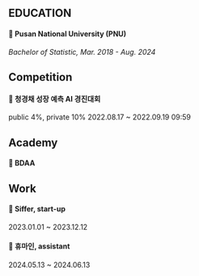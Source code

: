 

## EDUCATION
#### 🏫 Pusan National University (PNU)
  *Bachelor of Statistic, Mar. 2018 - Aug. 2024* 

 ## Competition
 #### 🥬 청경채 성장 예측 AI 경진대회
 public 4%, private 10% 2022.08.17 ~ 2022.09.19 09:59 

 ## Academy
 #### 📖 BDAA
 ####

 ## Work
 #### 👚 Siffer, start-up
 2023.01.01 ~ 2023.12.12

 #### 📂 휴마인, assistant
 2024.05.13 ~ 2024.06.13

 
 

<!--
**HoChangLee98/HoChangLee98** is a ✨ _special_ ✨ repository because its `README.md` (this file) appears on your GitHub profile.

Here are some ideas to get you started:

- 🔭 I’m currently working on ...
- 🌱 I’m currently learning ...
- 👯 I’m looking to collaborate on ...
- 🤔 I’m looking for help with ...
- 💬 Ask me about ...
- 📫 How to reach me: ...
- 😄 Pronouns: ...
- ⚡ Fun fact: ...
-->
